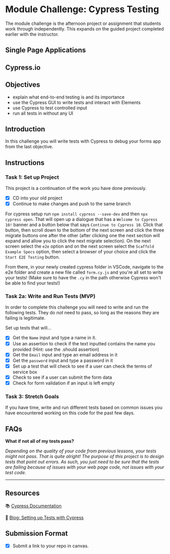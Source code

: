 # Module Challenge: Cypress Testing

The module challenge is the afternoon project or assignment that students work through independently. This expands on the guided project completed earlier with the instructor.

## Single Page Applications

## Cypress.io

## Objectives

- explain what end-to-end testing is and its importance
- use the Cypress GUI to write tests and interact with Elements
- use Cypress to test controlled input
- run all tests in without any UI

## Introduction

In this challenge you will write tests with Cypress to debug your forms app from the last objective.

## Instructions

### Task 1: Set up Project

This project is a continuation of the work you have done previously.

- [X] CD into your old project
- [X] Continue to make changes and push to the same branch

For cypress setup run `npm install cypress --save-dev` and then `npx cypress open`. That will open up a dialogue that has a `Welcome to Cypress 10!` banner and a button below that says `Continue to Cypress 10`. Click that button, then scroll down to the bottom of the next screen and click the three migrate buttons one after the other (after clicking one the next section will expand and allow you to click the next migrate selection). On the next screen select the `e2e` option and on the next screen select the `Scaffold Example Specs` option, then select a browser of your choice and click the `Start E2E Testing` button.

From there, in your newly created cypress folder in VSCode, navigate to the e2e folder and create a new file called `form.cy.js` and you're all set to write your tests! (Make sure to have the `.cy` in the path otherwise Cypress won't be able to find your tests!)

### Task 2a: Write and Run Tests (MVP)

In order to complete this challenge you will need to write and run the following tests. They do *not* need to pass, so long as the reasons they are failing is legitimate.

Set up tests that will...

- [X]  Get the `Name` input and type a name in it.
- [X]  Use an assertion to check if the text inputted contains the name you provided (Hint: use the .should assertion)
- [X]  Get the `Email` input and type an email address in it
- [X] Get the `password` input and type a password in it
- [X]  Set up a test that will check to see if a user can check the terms of service box
- [X] Check to see if a user can submit the form data
- [X] Check for form validation if an input is left empty

### Task 3: Stretch Goals

If you have time, write and run different tests based on common issues you have encountered working on this code for the past few days.

## FAQs

**What if not all of my tests pass?**

*Depending on the quality of your code from previous lessons, your tests might not pass. That is quite alright! The purpose of this project is to design tests that point out errors. As such, you just need to be sure that the tests are failing because of issues with your web page code, not issues with your test code.*

****

## Resources

📚 [Cypress Documentation](https://www.cypress.io/how-it-works/)

🤔 [Blog: Setting up Tests with Cypress](https://medium.com/better-practices/end-to-end-testing-with-cypress-bfcd59633f1a)

## Submission Format

* [X] Submit a link to your repo in canvas.
